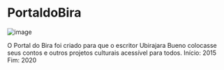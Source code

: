 # PortaldoBira

![image](https://user-images.githubusercontent.com/84783787/121973333-61b28080-cd53-11eb-9df1-865224bf7e9a.png)




O Portal do Bira foi criado para que o escritor Ubirajara Bueno colocasse seus contos e outros projetos culturais acessível para todos.
Início: 2015
Fim: 2020           
          
